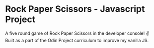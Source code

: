 # Rock Paper Scissors - Javascript Project
A five round game of Rock Paper Scissors in the developer console! :v:  
Built as a part of the Odin Project curriculum to improve my vanilla JS. 
